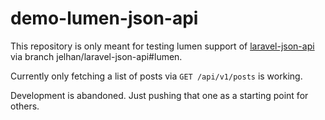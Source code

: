 # demo-lumen-json-api

This repository is only meant for testing lumen support of [laravel-json-api](https://github.com/cloudcreativity/laravel-json-api) via branch jelhan/laravel-json-api#lumen.

Currently only fetching a list of posts via `GET /api/v1/posts` is working.

Development is abandoned. Just pushing that one as a starting point for others.
